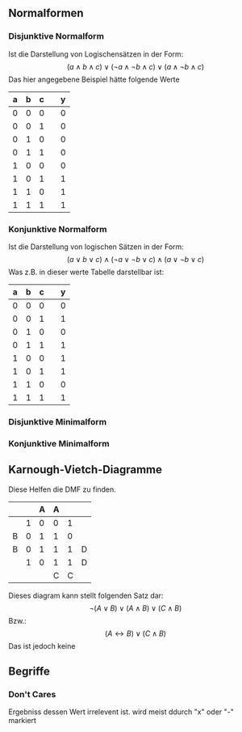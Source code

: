 ## Normalformen
### Disjunktive Normalform
Ist die Darstellung von Logischensätzen in der Form:
$$
(a \land b \land c) \lor (\lnot a \land \lnot b \land c) \lor (a \land \lnot b \land c)
$$
Das hier angegebene Beispiel hätte folgende Werte

| a   | b   | c   |     | y   |
| --- | --- | --- | --- | --- |
| 0   | 0   | 0   |     | 0   |
| 0   | 0   | 1   |     | 0   |
| 0   | 1   | 0   |     | 0   |
| 0   | 1   | 1   |     | 0   |
| 1   | 0   | 0   |     | 0   |
| 1   | 0   | 1   |     | 1   |
| 1   | 1   | 0   |     | 1   |
| 1   | 1   | 1   |     | 1   |

### Konjunktive Normalform
Ist die Darstellung von logischen Sätzen in der Form:
$$
(a \lor b \lor c ) \land (\lnot a \lor \lnot b \lor c) \land (a \lor \lnot b \lor c)
$$
Was z.B. in dieser werte Tabelle darstellbar ist:

| a   | b   | c   |     | y   |
| --- | --- | --- | --- | --- |
| 0   | 0   | 0   |     | 0   |
| 0   | 0   | 1   |     | 1   |
| 0   | 1   | 0   |     | 0   |
| 0   | 1   | 1   |     | 1   |
| 1   | 0   | 0   |     | 1   |
| 1   | 0   | 1   |     | 1   |
| 1   | 1   | 0   |     | 0   |
| 1   | 1   | 1   |     | 1   |
### Disjunktive Minimalform

### Konjunktive Minimalform

## Karnough-Vietch-Diagramme
Diese Helfen die DMF zu finden.

|     |     | A   | A   |     |     |
| --- | --- | --- | --- | --- | --- |
|     | 1   | 0   | 0   | 1   |     |
| B   | 0   | 1   | 1   | 0   |     |
| B   | 0   | 1   | 1   | 1   | D   |
|     | 1   | 0   | 1   | 1   | D   |
|     |     |     | C   | C   |     |
Dieses diagram kann stellt folgenden Satz dar:
$$
\lnot(A \lor B) \lor (A \land B) \lor (C \land B)
$$
Bzw.:
$$
(A \leftrightarrow B) \lor (C \land B)
$$
Das ist jedoch keine 
## Begriffe
### Don't Cares
Ergebniss dessen Wert irrelevent ist.
wird meist ddurch "x" oder "-" markiert
